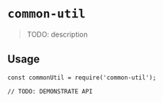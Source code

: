 # `common-util`

> TODO: description

## Usage

```
const commonUtil = require('common-util');

// TODO: DEMONSTRATE API
```

